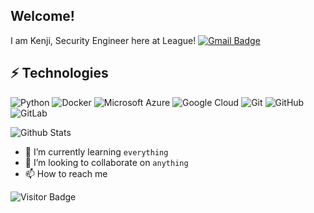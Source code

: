 ## Welcome! 
I am Kenji, Security Engineer here at League!
[![Gmail Badge](https://img.shields.io/badge/-kfreitas@league.com-c14438?style=flat-square&logo=Gmail&logoColor=white&link=mailto:kfreitas@league.com)](mailto:kfreitas@league.com)

## ⚡ Technologies
![Python](https://img.shields.io/badge/-Python-black?style=flat-square&logo=Python)
![Docker](https://img.shields.io/badge/-Docker-black?style=flat-square&logo=docker)
![Microsoft Azure](https://img.shields.io/badge/Microsoft%20Azure-232F7E?style=flat-square&logo=microsoft-azure)
![Google Cloud](https://img.shields.io/badge/Google%20Cloud-black?style=flat-square&logo=google-cloud)
![Git](https://img.shields.io/badge/-Git-black?style=flat-square&logo=git)
![GitHub](https://img.shields.io/badge/-GitHub-181717?style=flat-square&logo=github)
![GitLab](https://img.shields.io/badge/-GitLab-FCA121?style=flat-square&logo=gitlab)

![Github Stats](https://github-readme-stats.vercel.app/api?username=kfreitas-league&count_private=true&show_icons=true&include_all_commits=true)

- 🌱 I’m currently learning `everything`
- 💞️ I’m looking to collaborate on `anything`
- 📫 How to reach me 

![Visitor Badge](https://visitor-badge.laobi.icu/badge?page_id=kfreitas-league.kfreitas-league)


<!---
kfreitas-league/kfreitas-league is a ✨ special ✨ repository because its `README.md` (this file) appears on your GitHub profile.
You can click the Preview link to take a look at your changes.
--->
